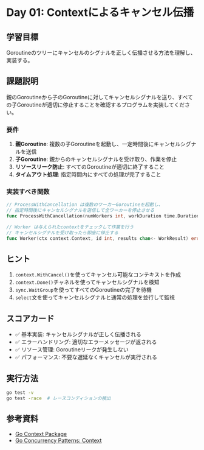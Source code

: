 # Day 01: Contextによるキャンセル伝播

## 学習目標
Goroutineのツリーにキャンセルのシグナルを正しく伝播させる方法を理解し、実装する。

## 課題説明

親のGoroutineから子のGoroutineに対してキャンセルシグナルを送り、すべての子Goroutineが適切に停止することを確認するプログラムを実装してください。

### 要件

1. **親Goroutine**: 複数の子Goroutineを起動し、一定時間後にキャンセルシグナルを送信
2. **子Goroutine**: 親からのキャンセルシグナルを受け取り、作業を停止
3. **リソースリーク防止**: すべてのGoroutineが適切に終了すること
4. **タイムアウト処理**: 指定時間内にすべての処理が完了すること

### 実装すべき関数

```go
// ProcessWithCancellation は複数のワーカーGoroutineを起動し、
// 指定時間後にキャンセルシグナルを送信して全ワーカーを停止させる
func ProcessWithCancellation(numWorkers int, workDuration time.Duration, cancelAfter time.Duration) error

// Worker は与えられたcontextをチェックして作業を行う
// キャンセルシグナルを受け取ったら即座に停止する
func Worker(ctx context.Context, id int, results chan<- WorkResult) error
```

## ヒント

1. `context.WithCancel()`を使ってキャンセル可能なコンテキストを作成
2. `context.Done()`チャネルを使ってキャンセルシグナルを検知
3. `sync.WaitGroup`を使ってすべてのGoroutineの完了を待機
4. `select`文を使ってキャンセルシグナルと通常の処理を並行して監視

## スコアカード

- ✅ 基本実装: キャンセルシグナルが正しく伝播される
- ✅ エラーハンドリング: 適切なエラーメッセージが返される  
- ✅ リソース管理: Goroutineリークが発生しない
- ✅ パフォーマンス: 不要な遅延なくキャンセルが実行される

## 実行方法

```bash
go test -v
go test -race  # レースコンディションの検出
```

## 参考資料

- [Go Context Package](https://pkg.go.dev/context)
- [Go Concurrency Patterns: Context](https://blog.golang.org/context)